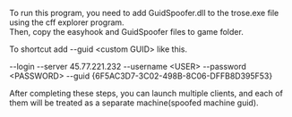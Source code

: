 To run this program, you need to add GuidSpoofer.dll to the trose.exe file using the cff explorer program.</br> Then, copy the easyhook and GuidSpoofer files to game folder.

To shortcut add --guid \<custom GUID\> 
like this.

--login --server  45.77.221.232 --username \<USER\> --password \<PASSWORD\> --guid {6F5AC3D7-3C02-498B-8C06-DFFB8D395F53}

After completing these steps, you can launch multiple clients, and each of them will be treated as a separate machine(spoofed machine guid).
